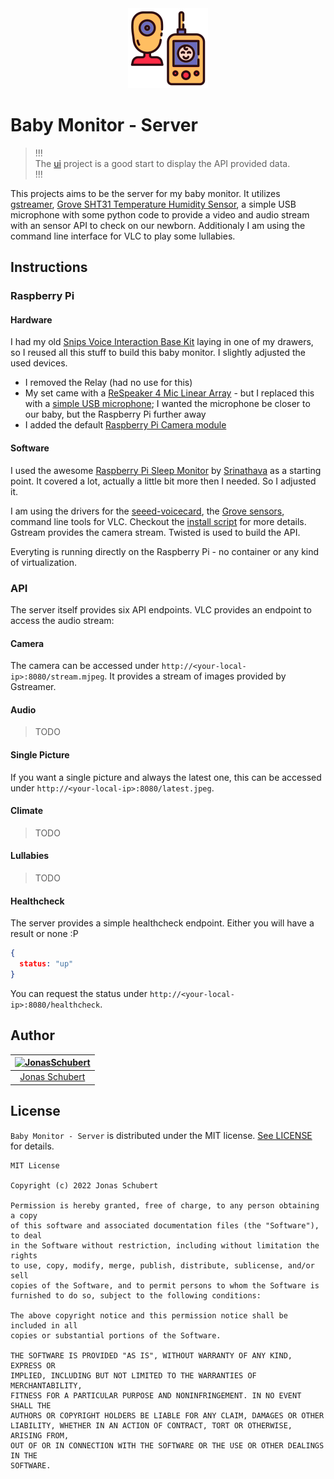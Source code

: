 <div style="text-align: center;">
<img height="128" src="./app.png">
</div>

# Baby Monitor - Server

> !!!\
> The [ui](https://code.sinthu-und-jonas.de/jsa/baby-monitor/ui) project is a good start to display the API provided data.\
> !!!

This projects aims to be the server for my baby monitor. It utilizes [gstreamer](https://gstreamer.freedesktop.org/), [Grove SHT31 Temperature Humidity Sensor](https://github.com/Seeed-Studio/Grove_SHT31_Temp_Humi_Sensor), a simple USB microphone with some python code to provide a video and audio stream with an sensor API to check on our newborn. Additionaly I am using the command line interface for VLC to play some lullabies.

## Instructions

### Raspberry Pi

#### Hardware

I had my old [Snips Voice Interaction Base Kit](https://wiki.seeedstudio.com/Snips_Voice_Interaction_Base_Kit/) laying in one of my drawers, so I reused all this stuff to build this baby monitor. I slightly adjusted the used devices.

- I removed the Relay (had no use for this)
- My set came with a [ReSpeaker 4 Mic Linear Array](https://wiki.seeedstudio.com/ReSpeaker_4-Mic_Linear_Array_Kit_for_Raspberry_Pi/) - but I replaced this with a [simple USB microphone](https://makersportal.com/shop/usb-microphone-for-raspberry-pi); I wanted the microphone be closer to our baby, but the Raspberry Pi further away
- I added the default [Raspberry Pi Camera module](https://projects.raspberrypi.org/en/projects/getting-started-with-picamera)

#### Software

I used the awesome [Raspberry Pi Sleep Monitor](https://github.com/srinathava/raspberry-pi-sleep-monitor) by [Srinathava](https://github.com/srinathava) as a starting point. It covered a lot, actually a little bit more then I needed. So I adjusted it.

I am using the drivers for the [seeed-voicecard](https://github.com/HinTak/seeed-voicecard), the [Grove sensors](https://github.com/Seeed-Studio/grove), command line tools for VLC. Checkout the [install script](./install.sh) for more details. Gstream provides the camera stream. Twisted is used to build the API.

Everyting is running directly on the Raspberry Pi - no container or any kind of virtualization.

### API

The server itself provides six API endpoints. VLC provides an endpoint to access the audio stream:

#### Camera

The camera can be accessed under `http://<your-local-ip>:8080/stream.mjpeg`.
It provides a stream of images provided by Gstreamer.

#### Audio

> TODO

#### Single Picture

If you want a single picture and always the latest one, this can be accessed under `http://<your-local-ip>:8080/latest.jpeg`.

#### Climate

> TODO

#### Lullabies

> TODO

#### Healthcheck

The server provides a simple healthcheck endpoint. Either you will have a result or none :P

```json
{
  status: "up"
}
```

You can request the status under `http://<your-local-ip>:8080/healthcheck`.

## Author

| [<img alt="JonasSchubert" src="https://secure.gravatar.com/avatar/835215bfb654d58acb595c64f107d052?s=180&d=identicon" width="117"/>](https://code.sinthu-und-jonas.de/jonas-schubert) |
| :---------------------------------------------------------------------------------------------------------------------------------------: |
| [Jonas Schubert](https://code.sinthu-und-jonas.de/jonas-schubert) |

## License

`Baby Monitor - Server` is distributed under the MIT license. [See LICENSE](LICENSE) for details.

```
MIT License

Copyright (c) 2022 Jonas Schubert

Permission is hereby granted, free of charge, to any person obtaining a copy
of this software and associated documentation files (the "Software"), to deal
in the Software without restriction, including without limitation the rights
to use, copy, modify, merge, publish, distribute, sublicense, and/or sell
copies of the Software, and to permit persons to whom the Software is
furnished to do so, subject to the following conditions:

The above copyright notice and this permission notice shall be included in all
copies or substantial portions of the Software.

THE SOFTWARE IS PROVIDED "AS IS", WITHOUT WARRANTY OF ANY KIND, EXPRESS OR
IMPLIED, INCLUDING BUT NOT LIMITED TO THE WARRANTIES OF MERCHANTABILITY,
FITNESS FOR A PARTICULAR PURPOSE AND NONINFRINGEMENT. IN NO EVENT SHALL THE
AUTHORS OR COPYRIGHT HOLDERS BE LIABLE FOR ANY CLAIM, DAMAGES OR OTHER
LIABILITY, WHETHER IN AN ACTION OF CONTRACT, TORT OR OTHERWISE, ARISING FROM,
OUT OF OR IN CONNECTION WITH THE SOFTWARE OR THE USE OR OTHER DEALINGS IN THE
SOFTWARE.
```
